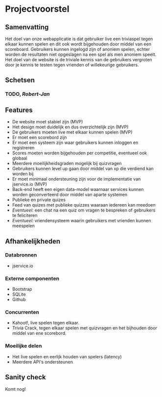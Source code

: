 # Projectvoorstel

## Samenvatting
Het doel van onze webapplicatie is dat gebruiker live een triviaspel tegen elkaar kunnen spelen en dit ook wordt bijgehouden door middel van een scoreboard.
Gebruikers kunnen ingelogd zijn of anoniem spelen, echter worden de resultaten niet opgeslagen na een spel als men anoniem speelt.
Het doel van de website is de triviale kennis van de gebruikers vergroten door je kennis te testen tegen vrienden of willekeurige gebruikers.

## Schetsen

### TODO, *Robert-Jan*

## Features
 * De website moet stabiel zijn (MVP)
 * Het design moet duidelijk en dus overzichtelijk zijn (MVP)
 * De gebruikers moeten live met elkaar kunnen spelen (MVP)
 * Er moet een scorebord zijn
 * Er moet een systeem zijn waar gebruikers kunnen inloggen en registreren
 * Scores moeten worden bijgehouden per competitie, eventueel ook globaal
 * Meerdere moeilijkheidsgraden mogelijk bij quizvragen
 * Gebruikers kunnen level up gaan door middel van xp die verdiend kan worden bij 
 * Er moet minimaal ondersteuning zijn voor de implementatie van jservice.io (MVP)
 * Back-end heeft een eigen data-model waarnaar services kunnen worden geconverteerd door middel van aparte systemen
 * Publieke en private quizes
 * Feed van quizes met publieke quizzes waaraan iedereen kan meedoen
 * *Eventueel:* een chat na een quiz om vragen te bespreken of gebruikers te feliciteren
 * *Eventueel:* vriendensysteem waarin gebruikers met vrienden kunnen meespelen

## Afhankelijkheden
### Databronnen
 * jservice.io

### Externe componenten
 * Bootstrap
 * SQLite
 * Github

### Concurrenten
 * Kahoot!, live spelen tegen elkaar.
 * Trivia Crack, tegen elkaar spelen met quizvragen en het bijhouden door middel van ene scorebord.

### Moeilijke delen
 * Het live spelen en eerlijk houden van spelers (latency)
 * Meerdere API's ondersteunen


## Sanity check
Komt nog!
